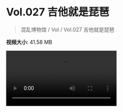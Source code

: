 # Vol.027 吉他就是琵琶

> 混乱博物馆 / Vol / Vol.027 吉他就是琵琶

**视频大小**: 41.58 MB

<div class="video"><video src="https://file.hsyhx.top/video/混乱博物馆/Vol/027.mp4" controls preload>🤔 您的浏览器不支持 video 标签</video></div>